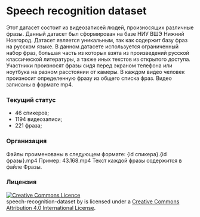 # Speech recognition dataset
Этот датасет состоит из видеозаписей людей, произносящих  различные фразы. 
Данный датасет был сформирован на базе НИУ ВШЭ Нижний Новгород.
Датасет является уникальным, так как содержит базу фраз на русском языке.
В данном датасете используется ограниченный набор фраз, большая часть из которых взята из произведений русской классической литературы,
а также иных текстов из открытого доступа.
Участники произносят фразы сидя перед экраном телефона или ноутбука на разном расстоянии от камеры. 
В каждом видео человек произносит определенную фразу из общего списка фраз. Видео записаны в формате mp4. 
### Текущий статус
  - 46 спикеров;
  - 1194 видеозаписи;
  - 221 фраза;
### Организация
Файлы проименованы в следующем формате: {id спикера}.{id фразы}.mp4  Пример: 43.168.mp4
Текст каждой фразы содержится в файле Фразы. 
### Лицензия
<a rel="license" href="http://creativecommons.org/licenses/by/4.0/"><img alt="Creative Commons Licence"
style="border-width:0" src="https://i.creativecommons.org/l/by/4.0/80x15.png" /></a><br /><span
xmlns:dct="http://purl.org/dc/terms/" property="dct:title">speech-recognition-dataset</span> by <span
xmlns:cc="http://creativecommons.org/ns#" property="cc:attributionName">
</span> is licensed under a <a rel="license" href="http://creativecommons.org/licenses/by/4.0/">
Creative Commons Attribution 4.0 International License</a>.
